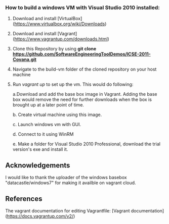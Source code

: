 ### How to build a windows VM with Visual Studio 2010 installed:

  1.  Download and install [VirtualBox] (https://www.virtualbox.org/wiki/Downloads)
  2.  Download and install [Vagrant] (https://www.vagrantup.com/downloads.html)
  3.  Clone this Repository by using **git clone https://github.com/SoftwareEngineeringToolDemos/ICSE-2011-Covana.git**
  4.  Navigate to the build-vm folder of the cloned repository on your host machine
  5.  Run *vagrant up* to set up the vm. This would do following:
  
        a.Download and add the base box image in Vagrant. Adding the base box would remove the need for further downloads when the box is brought up at a later point of time.

        b. Create virtual machine using this image.
        
        c. Launch windows vm with GUI.
        
        d. Connect to it using WinRM
        
        e. Make a folder for Visual Studio 2010 Professional, download the trial version's exe and install it.
        
## Acknowledgements
I would like to thank the uploader of the windows basebox "datacastle/windows7" for making it availble on vagrant cloud.

## References
The vagrant documentation for editing Vagrantfile: [Vagrant documentation] (https://docs.vagrantup.com/v2/)
